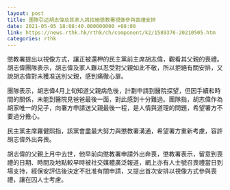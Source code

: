 ```yaml
---
layout: post
title: 團隊引述胡志偉及其家人將拒絕懲教署視像參與喪禮安排
date: 2021-05-05 18:08:40.000000000 +08:00
link: https://news.rthk.hk/rthk/ch/component/k2/1589376-20210505.htm
categories: rthk
---
```


懲教署提出以視像方式，讓正被還柙的民主黨前主席胡志偉，觀看其父親的喪禮。胡志偉團隊表示，胡志偉及家人難以忍受對父親如此不敬，所以拒絕有關安排，又說胡志偉對未獲准送別父親，感到痛徹心扉。

團隊表示，胡志偉4月上旬知道父親病危後，計劃申請到醫院探望，但因手續和時間的關係，未能到醫院見爸爸最後一面，對此感到十分難過。團隊指，胡志偉作為胡家唯一的兒子，向署方申請送父親最後一程，是人情與道理的問題，希望署方不要過分擔心。

民主黨主席羅健熙指，該黨會盡最大努力與懲教署溝通，希望署方重新考慮，容許胡志偉外出奔喪。

胡志偉的父親上月中去世，他早前向懲教署申請外出奔喪，懲教署表示，留意到喪禮的日期、時間及地點較早時被社交媒體廣泛報道，網上亦有人士號召喪禮當日到場支持，經保安評估後決定不批准有關申請，又提出首次安排以視像方式參與喪禮，讓在囚人士考慮。
